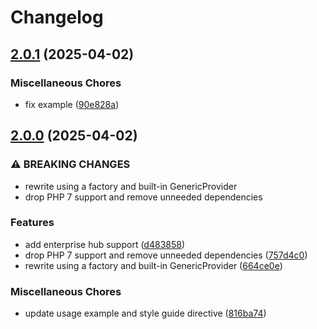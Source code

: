# Changelog

## [2.0.1](https://github.com/compwright/oauth2-servicetitan/compare/2.0.0...v2.0.1) (2025-04-02)


### Miscellaneous Chores

* fix example ([90e828a](https://github.com/compwright/oauth2-servicetitan/commit/90e828a03b0e958f9567b5961af20f04e042a5d6))

## [2.0.0](https://github.com/compwright/oauth2-servicetitan/compare/v1.0.2...v2.0.0) (2025-04-02)


### ⚠ BREAKING CHANGES

* rewrite using a factory and built-in GenericProvider
* drop PHP 7 support and remove unneeded dependencies

### Features

* add enterprise hub support ([d483858](https://github.com/compwright/oauth2-servicetitan/commit/d483858c955a6aa02bbc2919b0b87dbf34bd0126))
* drop PHP 7 support and remove unneeded dependencies ([757d4c0](https://github.com/compwright/oauth2-servicetitan/commit/757d4c049c2a8073d28c8585400eb3788323847d))
* rewrite using a factory and built-in GenericProvider ([664ce0e](https://github.com/compwright/oauth2-servicetitan/commit/664ce0e759061da78ef5c30eff6154f6b0289a29))


### Miscellaneous Chores

* update usage example and style guide directive ([816ba74](https://github.com/compwright/oauth2-servicetitan/commit/816ba7419b9baec8da43b431630a3c52758c8004))
